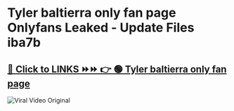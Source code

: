 
 # Tyler baltierra only fan page Onlyfans Leaked - Update Files iba7b

## <h2><a href="https://clipsfans.com/Tyler_baltierra_only_fan_page&ref=git">🔗 Click to LINKS ⏩⏩ 👉 🟢 Tyler baltierra only fan page </a></h2>

<a href="https://clipsfans.com/Tyler_baltierra_only_fan_page&ref=git" rel="nofollow" data-target="animated-image.originalLink"><img src="https://i.ibb.co.com/xMMVF88/686577567.gif" alt="Viral Video Original" style="max-width: 100%; display: inline-block;" data-target="animated-image.originalImage"></a>

